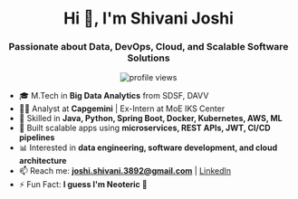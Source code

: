 <h1 align="center">Hi 👋, I'm Shivani Joshi</h1>
<h3 align="center">Passionate about Data, DevOps, Cloud, and Scalable Software Solutions</h3>

<p align="center">
  <img src="https://komarev.com/ghpvc/?username=assign-stone&label=Profile%20views&color=0e75b6&style=flat" alt="profile views" />
</p>

- 🎓 M.Tech in **Big Data Analytics** from SDSF, DAVV  
- 👩‍💻 Analyst at **Capgemini** | Ex-Intern at MoE IKS Center  
- 🔧 Skilled in **Java, Python, Spring Boot, Docker, Kubernetes, AWS, ML**  
- 🚀 Built scalable apps using **microservices, REST APIs, JWT, CI/CD pipelines**  
- 📊 Interested in **data engineering, software development, and cloud architecture**  
- 📫 Reach me: **joshi.shivani.3892@gmail.com** | [LinkedIn](https://www.linkedin.com/in/shivanijoshi38)  
- ⚡ Fun Fact: **I guess I'm Neoteric 🌟**

<!--
Just a little intro that shows up on my GitHub profile :)
-->


